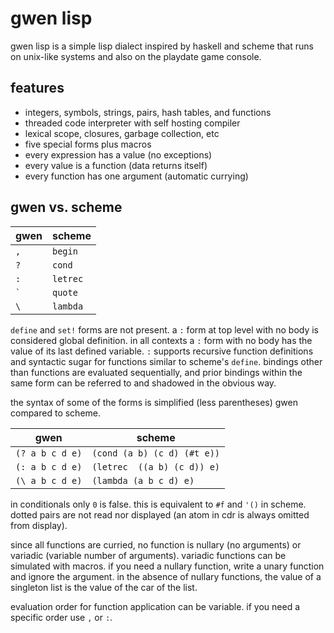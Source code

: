 # gwen lisp

gwen lisp is a simple lisp dialect inspired by haskell and scheme
that runs on unix-like systems and also on the playdate game console.

## features
- integers, symbols, strings, pairs, hash tables, and functions
- threaded code interpreter with self hosting compiler
- lexical scope, closures, garbage collection, etc
- five special forms plus macros
- every expression has a value (no exceptions)
- every value is a function (data returns itself)
- every function has one argument (automatic currying)

## gwen vs. scheme

| gwen               |  scheme  |
|--------------------|----------|
| `,`                | `begin`  |
| `?`                | `cond`   |
| `:`                | `letrec` |
| <code>&#96;</code> | `quote`  |
| <code>&#92;</code> | `lambda` |

`define` and `set!` forms are not present. a `:` form at top level with
no body is considered global definition. in all contexts a `:` form
with no body has the value of its last defined variable. `:` supports
recursive function definitions and syntactic sugar for functions similar
to scheme's `define`. bindings other than functions are evaluated
sequentially, and prior bindings within the same form can be referred to
and shadowed in the obvious way.

the syntax of some of the forms is simplified (less parentheses)
gwen compared to scheme.

| gwen                           | scheme                      |
|--------------------------------|-----------------------------|
| `(? a b c d e)`                | `(cond (a b) (c d) (#t e))` |
| `(: a b c d e)`                | `(letrec  ((a b) (c d)) e)` |
| <code>(&#92; a b c d e)</code> | `(lambda (a b c d) e)`      |

in conditionals only `0` is false. this is equivalent to `#f` and `'()`
in scheme. dotted pairs are not read nor displayed (an atom in cdr is
always omitted from display).

since all functions are curried, no function is nullary (no arguments)
or variadic (variable number of arguments). variadic functions can be
simulated with macros. if you need a nullary function, write a unary
function and ignore the argument. in the absence of nullary functions,
the value of a singleton list is the value of the car of the list.

evaluation order for function application can be variable. if
you need a specific order use `,` or `:`.
